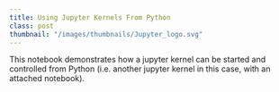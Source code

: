 ```yaml
---
title: Using Jupyter Kernels From Python
class: post
thumbnail: "/images/thumbnails/Jupyter_logo.svg"
---
```


This notebook demonstrates how a jupyter kernel can be started and controlled from Python (i.e. another jupyter kernel in this case, with an attached notebook).

<script src="https://gist.github.com/MMesch/34515fc35da02a282860c61e56a6861f.js"></script>
